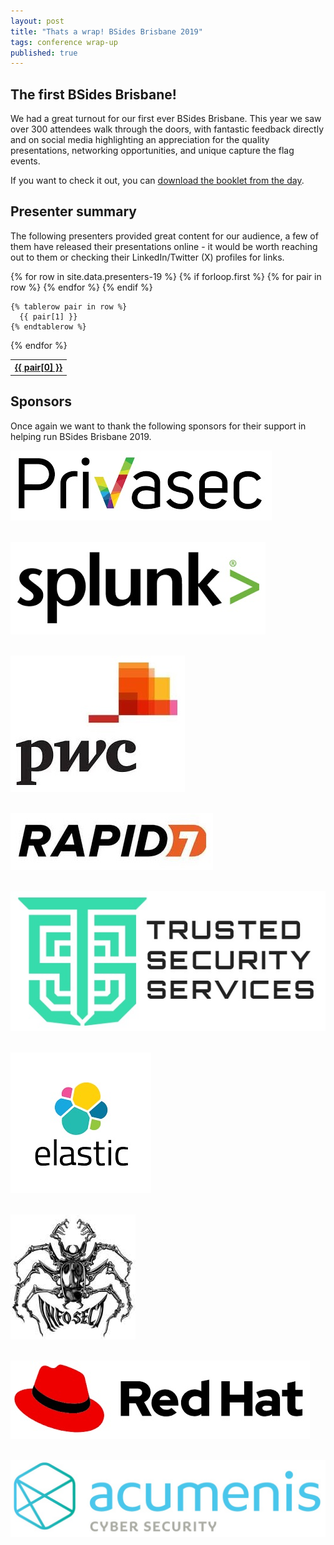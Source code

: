 ```yaml
---
layout: post
title: "Thats a wrap! BSides Brisbane 2019"
tags: conference wrap-up
published: true
---
```


## The first BSides Brisbane!
We had a great turnout for our first ever BSides Brisbane. This year we saw over 300 attendees walk through the doors, with fantastic feedback directly and on social media highlighting an appreciation for the quality presentations, networking opportunities, and unique capture the flag events. 

If you want to check it out, you can [download the booklet from the day](/assets/2019/booklet/booklet.pdf).

## Presenter summary
The following presenters provided great content for our audience, a few of them have released their presentations online - it would be worth reaching out to them or checking their LinkedIn/Twitter (X) profiles for links.

<table class="presenters">
  {% for row in site.data.presenters-19 %}
    {% if forloop.first %}
    <tr>
      {% for pair in row %}
        <th><a href="#">{{ pair[0] }}</a></th>
      {% endfor %}
    </tr>
    {% endif %}

    {% tablerow pair in row %}
      {{ pair[1] }}
    {% endtablerow %}
  {% endfor %}
</table>

## Sponsors
Once again we want to thank the following sponsors for their support in helping run BSides Brisbane 2019.

![image](/assets/2019/sponsors/privasec.jpg#sponsor)
<br /><br />

![image](/assets/2019/sponsors/splunk.jpg#sponsor)
<br /><br />

![image](/assets/2019/sponsors/pwc.jpg#sponsor)
<br /><br />

![image](/assets/2019/sponsors/rapid7.jpg#sponsor)
<br /><br />

![image](/assets/2019/sponsors/tss.jpg#sponsor)
<br /><br />

![image](/assets/2019/sponsors/elastic.jpg#sponsor)
<br /><br />

![image](/assets/2019/sponsors/infosect.jpg#sponsor)
<br /><br />

![image](/assets/2019/sponsors/redhat.jpg#sponsor)
<br /><br />

![image](/assets/2019/sponsors/acumenis.jpg#sponsor)
<br /><br />
